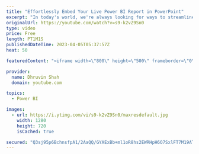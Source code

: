 ```yaml
---
title: "Effortlessly Embed Your Live Power BI Report in PowerPoint"
excerpt: "In today's world, we're always looking for ways to streamline our work and save time. One of the ways to do this is to integrate your Live Power BI Report and Visual directly into Microsoft PowerPoint. This short video will demonstrate how you can do this seamlessly without the need for taking screenshots"
originalUrl: https://youtube.com/watch?v=s9-k2vZ9Sn0
type: video
price: Free
length: PT1M1S
publishedDateTime: 2023-04-05T05:37:57Z
heat: 50

featuredContent: "<iframe width=\"800\" height=\"500\" frameborder=\"0\" src=\"https://www.youtube.com/embed/s9-k2vZ9Sn0\" allow=\"accelerometer; autoplay; encrypted-media; gyroscope; picture-in-picture\" allowfullscreen></iframe>"

provider:
  name: Dhruvin Shah
  domain: youtube.com

topics:
  - Power BI

images:
  - url: https://i.ytimg.com/vi/s9-k2vZ9Sn0/maxresdefault.jpg
    width: 1280
    height: 720
    isCached: true

secured: "Q3sj95p6BchnsfpA1/2AaQQ/GYAExBb+ml1oR8hs2EWRHpH6O7SxlFT7M19ATf0y6zv6Yv9tbbfXy4yDbKHB5fpBoDCHTs0dVrtIw9fgAonNbOILgu1ZAKZC69yoF0iJNesxYILtbhbOMa0rij+8jFUjQoTJUaEfVetxqHG8kGXV+/0+U/COVSFSn/vEvSV/+reF91ignLmbVFAOhjPhPj/3LF4qLwyFw5MPbPtmEx+lyYrFVUTHfIhQgSbsP5rjpkuoKFKjTcdtKF/7A6FEtRm8g2JLATO5LDGNRO16Uv4mv3kJyA8KmSEj5OQwxQd8okRFR5cZC7fbur1d888sirjEd0m5bSpZO4sVWlVDPc+sIF5ojsMJmx4m3f0ttJFQ+LY55ri0dfRzeeWCaAIlHoDImmTgEa7cXCfHOn2PbQ0=;YlA6LMX650S/okLERXIDpA=="
---
```



